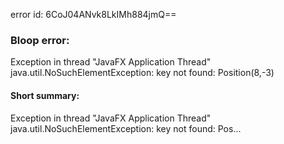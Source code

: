 error id: 6CoJ04ANvk8LkIMh884jmQ==
### Bloop error:

Exception in thread "JavaFX Application Thread" java.util.NoSuchElementException: key not found: Position(8,-3)
#### Short summary: 

Exception in thread "JavaFX Application Thread" java.util.NoSuchElementException: key not found: Pos...